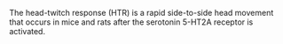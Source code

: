 The head-twitch response (HTR) is a rapid side-to-side head movement that occurs in mice and rats after the serotonin 5-HT2A receptor is activated.